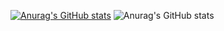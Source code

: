 [![Anurag's GitHub stats](https://github-readme-stats.vercel.app/api?username=daedalus1215)](https://github.com/anuraghazra/github-readme-stats)
![Anurag's GitHub stats](https://github-readme-stats.vercel.app/api?username=daedalus1215&hide=contribs,prs)

<!--
**daedalus1215/daedalus1215** is a ✨ _special_ ✨ repository because its `README.md` (this file) appears on your GitHub profile.

Here are some ideas to get you started:

- 🔭 I’m currently working on ...
- 🌱 I’m currently learning ...
- 👯 I’m looking to collaborate on ...
- 🤔 I’m looking for help with ...
- 💬 Ask me about ...
- 📫 How to reach me: ...
- 😄 Pronouns: ...
- ⚡ Fun fact: ...
-->
